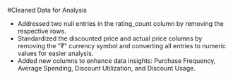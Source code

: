 #Cleaned Data for Analysis
- Addressed two null entries in the rating_count column by removing the respective rows.
- Standardized the discounted price and actual price columns by removing the "₹" currency symbol and converting all entries to numeric values for easier analysis.
- Added new columns to enhance data insights: Purchase Frequency, Average Spending, Discount Utilization, and Discount Usage.
